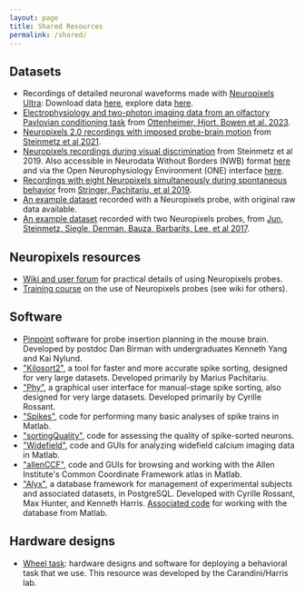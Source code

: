 ```yaml
---
layout: page
title: Shared Resources
permalink: /shared/
---
```


<h2>Datasets</h2>
<ul>
	<li>Recordings of detailed neuronal waveforms made with <a href="https://www.biorxiv.org/content/10.1101/2023.08.23.554527">Neuropixels Ultra</a>: Download data <a href="https://doi.org/10.6084/m9.figshare.19493588">here</a>, explore data <a href="https://npultra.steinmetzlab.net/">here</a>. </li>
	<li><a href="https://doi.org/10.6084/m9.figshare.21365598">Electrophysiology and two-photon imaging data from an olfactory Pavlovian conditioning task</a> from <a href="https://doi.org/10.7554/eLife.84604.3">Ottenheimer, Hjort, Bowen et al. 2023</a>.</li>
	<li><a href="https://doi.org/10.6084/m9.figshare.14024495">Neuropixels 2.0 recordings with imposed probe-brain motion</a> from <a href="https://science.sciencemag.org/content/372/6539/eabf4588">Steinmetz et al 2021</a>. </li>
	<li><a href="https://figshare.com/articles/steinmetz/9598406">Neuropixels recordings during visual discrimination</a> from Steinmetz et al 2019. Also accessible in Neurodata Without Borders (NWB) format <a href="https://figshare.com/articles/Datasets_from_Steinmetz_et_al_2019_in_NWB_format/11274968/1">here</a> and via the Open Neurophysiology Environment (ONE) interface <a href="https://figshare.com/articles/steinmetz/9974357">here</a>.</li>
	<li><a href="https://figshare.com/articles/Eight-probe_Neuropixels_recordings_during_spontaneous_behaviors/7739750">Recordings with eight Neuropixels simultaneously during spontaneous behavior</a> from <a href="https://science.sciencemag.org/content/364/6437/eaav7893">Stringer, Pachitariu, et al 2019</a>.</li>
	<li><a href="http://data.cortexlab.net/singlePhase3/">An example dataset</a> recorded with a Neuropixels probe, with original raw data available.</li>
	<li><a href="http://data.cortexlab.net/dualPhase3/">An example dataset</a> recorded with two Neuropixels probes, from <a href="https://www.nature.com/articles/nature24636">Jun, Steinmetz, Siegle, Denman, Bauza, Barbarits, Lee, et al 2017</a>.</li>	
</ul>

<h2>Neuropixels resources</h2>
<ul>
	<li><a href="http://neuropix.cortexlab.net">Wiki and user forum</a> for practical details of using Neuropixels probes. </li>
	<li><a href="http://www.ucl.ac.uk/neuropixels/courses/2019-course">Training course</a> on the use of Neuropixels probes (see wiki for others).</li>
</ul>

<h2>Software</h2>
<ul>
	<li><a href="https://data.virtualbrainlab.org/pinpoint/">Pinpoint</a> software for probe insertion planning in the mouse brain. Developed by postdoc Dan Birman with undergraduates Kenneth Yang and Kai Nylund.</li>
	<li><a href="https://github.com/MouseLand/kilosort2">"Kilosort2"</a>, a tool for faster and more accurate spike sorting, designed for very large datasets. Developed primarily by Marius Pachitariu.</li>
	<li><a href="https://github.com/cortex-lab/phy">"Phy"</a>, a graphical user interface for manual-stage spike sorting, also designed for very large datasets. Developed primarily by Cyrille Rossant.</li>			
	<li><a href="https://github.com/cortex-lab/spikes">"Spikes"</a>, code for performing many basic analyses of spike trains in Matlab.</li>
	<li><a href="https://github.com/cortex-lab/sortingQuality">"sortingQuality"</a>, code for assessing the quality of spike-sorted neurons.</li>
	<li><a href="https://github.com/cortex-lab/widefield">"Widefield"</a>, code and GUIs for analyzing widefield calcium imaging data in Matlab.</li>
	<li><a href="https://github.com/cortex-lab/allenCCF">"allenCCF"</a>, code and GUIs for browsing and working with the Allen Institute's Common Coordinate Framework atlas in Matlab.</li>
	<li><a href="https://github.com/cortex-lab/alyx">"Alyx"</a>, a database framework for management of experimental subjects and associated datasets, in PostgreSQL. Developed with Cyrille Rossant, Max Hunter, and Kenneth Harris. <a href="https://github.com/cortex-lab/alyx-matlab">Associated code</a> for working with the database from Matlab.</li>
</ul>

<h2>Hardware designs</h2>
<ul>
	<li><a href="https://www.ucl.ac.uk/cortexlab/tools/wheel">Wheel task</a>: hardware designs and software for deploying a behavioral task that we use. This resource was developed by the Carandini/Harris lab.</li>
</ul>
